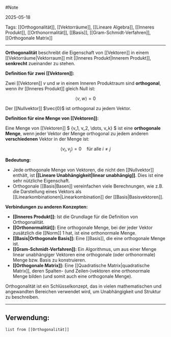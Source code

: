 #Note

2025-05-18

Tags: [[Orthogonalität]], [[Vektorräume]], [[Lineare Algebra]], [[Inneres Produkt]], [[Orthonormalität]], [[Basis]], [[Gram-Schmidt-Verfahren]], [[Orthogonale Matrix]]

---

**Orthogonalität** beschreibt die Eigenschaft von [[Vektoren]] in einem [[Vektorräume|Vektorraum]] mit [[Inneres Produkt|Innerem Produkt]], **senkrecht** zueinander zu stehen.

**Definition für zwei [[Vektoren]]:**

Zwei [[Vektoren]] $v$ und $w$ in einem Inneren Produktraum sind **orthogonal**, wenn ihr [[Inneres Produkt]] gleich Null ist:

$$ \langle v, w \rangle = 0 $$

Der [[Nullvektor]] $\vec{0}$ ist orthogonal zu jedem Vektor.

**Definition für eine Menge von [[Vektoren]]:**

Eine Menge von [[Vektoren]] $ \{v_1, v_2, \dots, v_k\} $ ist eine **orthogonale Menge**, wenn jeder Vektor der Menge orthogonal zu jedem anderen **verschiedenen** Vektor in der Menge ist:

$$ \langle v_i, v_j \rangle = 0 \quad \text{für alle } i \neq j $$

**Bedeutung:**

* Jede orthogonale Menge von Vektoren, die nicht den [[Nullvektor]] enthält, ist **[[Lineare Unabhängigkeit|linear unabhängig]]**. Dies ist eine sehr nützliche Eigenschaft.
* Orthogonale [[Basis|Basen]] vereinfachen viele Berechnungen, wie z.B. die Darstellung eines Vektors als [[Linearkombinationen|Linearkombination]] der [[Basis|Basisvektoren]].

**Verbindungen zu anderen Konzepten:**

* **[[Inneres Produkt]]:** Ist die Grundlage für die Definition von Orthogonalität.
* **[[Orthonormalität]]:** Eine orthogonale Menge, bei der jeder Vektor zusätzlich die [[Norm]] 1 hat, ist eine orthonormale Menge.
* **[[Basis|Orthogonale Basis]]:** Eine [[Basis]], die eine orthogonale Menge ist.
* **[[Gram-Schmidt-Verfahren]]:** Ein Algorithmus, um aus einer Menge linear unabhängiger Vektoren eine orthogonale (oder orthonormale) Menge bzw. Basis zu konstruieren.
* **[[Orthogonale Matrix]]:** Eine [[Quadratische Matrix|quadratische Matrix]], deren Spalten- (und Zeilen-)vektoren eine orthonormale Menge bilden (und somit auch eine orthogonale Menge).

Orthogonalität ist ein Schlüsselkonzept, das in vielen mathematischen und angewandten Bereichen verwendet wird, um Unabhängigkeit und Struktur zu beschreiben.

---

## Verwendung:

```dataview
list from [[Orthogonalität]]
```